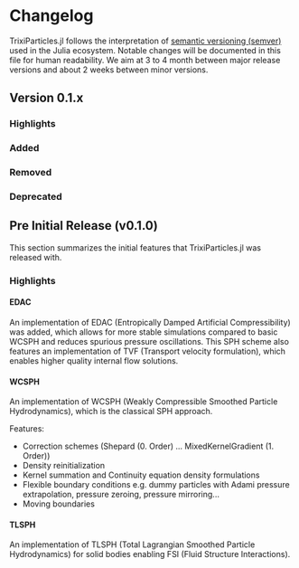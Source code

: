 # Changelog

TrixiParticles.jl follows the interpretation of [semantic versioning (semver)](https://julialang.github.io/Pkg.jl/dev/compatibility/#Version-specifier-format-1)
used in the Julia ecosystem. Notable changes will be documented in this file for human readability. 
We aim at 3 to 4 month between major release versions and about 2 weeks between minor versions. 


## Version 0.1.x

### Highlights

### Added

### Removed

### Deprecated


## Pre Initial Release (v0.1.0)
This section summarizes the initial features that TrixiParticles.jl was released with.

### Highlights
#### EDAC
An implementation of EDAC (Entropically Damped Artificial Compressibility) was added,
which allows for more stable simulations compared to basic WCSPH and reduces spurious pressure oscillations.
This SPH scheme also features an implementation of TVF (Transport velocity formulation),
which enables higher quality internal flow solutions.

#### WCSPH
An implementation of WCSPH (Weakly Compressible Smoothed Particle Hydrodynamics), which is the classical SPH approach.

Features:
- Correction schemes (Shepard (0. Order) ... MixedKernelGradient (1. Order))
- Density reinitialization
- Kernel summation and Continuity equation density formulations
- Flexible boundary conditions e.g. dummy particles with Adami pressure extrapolation, pressure zeroing, pressure mirroring...
- Moving boundaries

#### TLSPH
An implementation of TLSPH (Total Lagrangian Smoothed Particle Hydrodynamics) for solid bodies enabling FSI (Fluid Structure Interactions).

